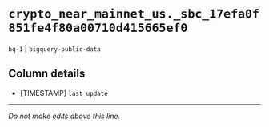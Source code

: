 # `crypto_near_mainnet_us._sbc_17efa0f851fe4f80a00710d415665ef0`
`bq-1` | `bigquery-public-data`

## Column details
* [TIMESTAMP] `last_update`

-------------------------------------------------------------------------------
*Do not make edits above this line.*

